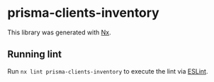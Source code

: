 # prisma-clients-inventory

This library was generated with [Nx](https://nx.dev).

## Running lint

Run `nx lint prisma-clients-inventory` to execute the lint via [ESLint](https://eslint.org/).
